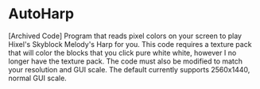 # AutoHarp

[Archived Code] Program that reads pixel colors on your screen to play Hixel's Skyblock Melody's Harp for you.
This code requires a texture pack that will color the blocks that you click pure white white, however I no longer have the texture pack. The code must also be modified to match your resolution and GUI scale. The default currently supports 2560x1440, normal GUI scale.